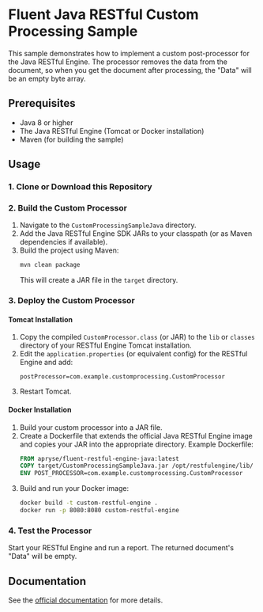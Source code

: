 
# Fluent Java RESTful Custom Processing Sample

This sample demonstrates how to implement a custom post-processor for the Java RESTful Engine. The processor removes the data from the document, so when you get the document after processing, the "Data" will be an empty byte array.

## Prerequisites
- Java 8 or higher
- The Java RESTful Engine (Tomcat or Docker installation)
- Maven (for building the sample)

## Usage

### 1. Clone or Download this Repository

### 2. Build the Custom Processor

1. Navigate to the `CustomProcessingSampleJava` directory.
2. Add the Java RESTful Engine SDK JARs to your classpath (or as Maven dependencies if available).
3. Build the project using Maven:
   ```sh
   mvn clean package
   ```
   This will create a JAR file in the `target` directory.

### 3. Deploy the Custom Processor

#### Tomcat Installation

1. Copy the compiled `CustomProcessor.class` (or JAR) to the `lib` or `classes` directory of your RESTful Engine Tomcat installation.
2. Edit the `application.properties` (or equivalent config) for the RESTful Engine and add:
   ```properties
   postProcessor=com.example.customprocessing.CustomProcessor
   ```
3. Restart Tomcat.

#### Docker Installation

1. Build your custom processor into a JAR file.
2. Create a Dockerfile that extends the official Java RESTful Engine image and copies your JAR into the appropriate directory.
   Example Dockerfile:
   ```dockerfile
   FROM apryse/fluent-restful-engine-java:latest
   COPY target/CustomProcessingSampleJava.jar /opt/restfulengine/lib/
   ENV POST_PROCESSOR=com.example.customprocessing.CustomProcessor
   ```
3. Build and run your Docker image:
   ```sh
   docker build -t custom-restful-engine .
   docker run -p 8080:8080 custom-restful-engine
   ```

### 4. Test the Processor

Start your RESTful Engine and run a report. The returned document's "Data" will be empty.

## Documentation
See the [official documentation](https://fluent.apryse.com/documentation/engine-guide/Fluent%20RESTful%20Engines/JavaRESTCustomProc) for more details.

